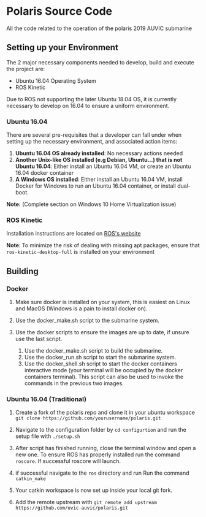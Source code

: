 # Polaris Source Code

All the code related to the operation of the polaris 2019 AUVIC submarine

## Setting up your Environment

The 2 major necessary components needed to develop, build and execute the project are:
- Ubuntu 16.04 Operating System
- ROS Kinetic

Due to ROS not supporting the later Ubuntu 18.04 OS, it is currently necessary to develop on 16.04 to ensure a uniform environment.

### Ubuntu 16.04

There are several pre-requisites that a developer can fall under when setting up the necessary environment, and associated action items:
1. **Ubuntu 16.04 OS already installed**: No necessary actions needed
2. **Another Unix-like OS installed (e.g Debian, Ubuntu...) that is not Ubuntu 16.04**: Either install an Ubuntu 16.04 VM, or create an Ubuntu 16.04 docker container
3. **A Windows OS installed**: Either install an Ubuntu 16.04 VM, install Docker for Windows to run an Ubuntu 16.04 container, or install dual-boot.

**Note:** (Complete section on Windows 10 Home Virtualization issue)

### ROS Kinetic

Installation instructions are located on [ROS's website](wiki.ros.org/kinetic/Installation/Ubuntu)

**Note**: To minimize the risk of dealing with missing apt packages, ensure that `ros-kinetic-desktop-full` is installed on your environment


## Building

### Docker

1. Make sure docker is installed on your system, this is easiest on Linux and MacOS (Windows is a pain to install docker on).

2. Use the docker_make.sh script to the submarine system.

3. Use the docker scripts to ensure the images are up to date, if unsure use the last script.
    1. Use the docker_make.sh script to build the submarine.
    2. Use the docker_run.sh script to start the submarine system.
    3. Use the docker_shell.sh script to start the docker containers interactive mode (your terminal will be occupied by the docker containers terminal). This script can also be used to invoke the commands in the previous two images.

### Ubuntu 16.04 (Traditional)

1. Create a fork of the polaris repo and clone it in your ubuntu workspace `git clone https://github.com/yourusername/polaris.git`

2. Navigate to the configuration folder by `cd configurtion` and run the setup file with `./setup.sh`

3. After script has finished running, close the terminal window and open a new one. To ensure ROS has properly installed run the command `roscore`. If successful roscore will launch.

4. if successful navigate to the `ros` directory and run Run the command `catkin_make`

5. Your catkin workspace is now set up inside your local git fork.

6. Add the remote upstream with `git remote add upstream https://github.com/uvic-auvic/polaris.git`
